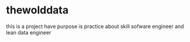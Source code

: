# thewolddata
this is a project have purpose is practice about skill sofware engineer and lean data engineer
